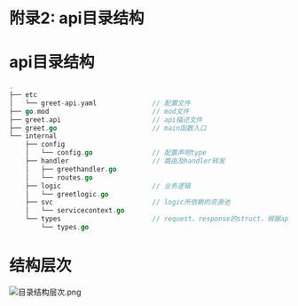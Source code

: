 # 附录2: api目录结构

# api目录结构
```go
.
├── etc
│   └── greet-api.yaml              // 配置文件
├── go.mod                          // mod文件
├── greet.api                       // api描述文件
├── greet.go                        // main函数入口
└── internal                        
    ├── config  
    │   └── config.go               // 配置声明type
    ├── handler                     // 路由及handler转发
    │   ├── greethandler.go
    │   └── routes.go
    ├── logic                       // 业务逻辑
    │   └── greetlogic.go
    ├── svc                         // logic所依赖的资源池
    │   └── servicecontext.go
    └── types                       // request、response的struct，根据api自动生成，不建议编辑
        └── types.go
```


# 结构层次


![目录结构层次.png](https://cdn.nlark.com/yuque/0/2020/png/465993/1603376347985-45d002e2-c62b-42b8-b89e-65191fdccb7a.png#align=left&display=inline&height=391&margin=%5Bobject%20Object%5D&name=%E7%9B%AE%E5%BD%95%E7%BB%93%E6%9E%84%E5%B1%82%E6%AC%A1.png&originHeight=782&originWidth=1402&size=66519&status=done&style=none&width=701)


<Vssue title="附录2" />
